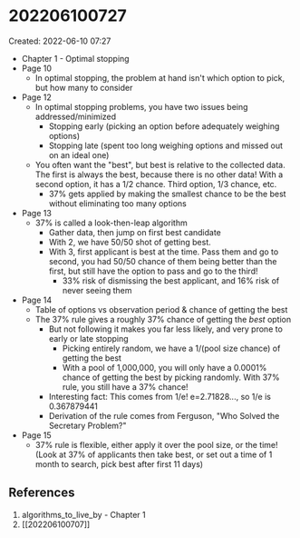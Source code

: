 # 202206100727
Created: 2022-06-10 07:27

- Chapter 1 - Optimal stopping
- Page 10
	- In optimal stopping, the problem at hand isn't which option to pick, but how many to consider
- Page 12
	- In optimal stopping problems, you have two issues being addressed/minimized
		- Stopping early (picking an option before adequately weighing options)
		- Stopping late (spent too long weighing options and missed out on an ideal one)
	- You often want the "best", but best is relative to the collected data. The first is always the best, because there is no other data! With a second option, it has a 1/2 chance. Third option, 1/3 chance, etc.
		- 37% gets applied by making the smallest chance to be the best without eliminating too many options
- Page 13
	- 37% is called a look-then-leap algorithm
		- Gather data, then jump on first best candidate
		- With 2, we have 50/50 shot of getting best.
		- With 3, first applicant is best at the time. Pass them and go to second, you had 50/50 chance of them being better than the first, but still have the option to pass and go to the third!
			- 33% risk of dismissing the best applicant, and 16% risk of never seeing them
- Page 14
	- Table of options vs observation period & chance of getting the best
	- The 37% rule gives a roughly 37% chance of getting the *best* option
		- But not following it makes you far less likely, and very prone to early or late stopping
			- Picking entirely random, we have a 1/(pool size chance) of getting the best
			- With a pool of 1,000,000, you will only have a 0.0001% chance of getting the best by picking randomly. With 37% rule, you still have a 37% chance!
		- Interesting fact: This comes from 1/e! e=2.71828..., so 1/e is 0.367879441
		- Derivation of the rule comes from Ferguson, "Who Solved the Secretary Problem?"
- Page 15
	- 37% rule is flexible, either apply it over the pool size, or the time! (Look at 37% of applicants then take best, or set out a time of 1 month to search, pick best after first 11 days)
	
## References
1. algorithms_to_live_by - Chapter 1
2. [[202206100707]]